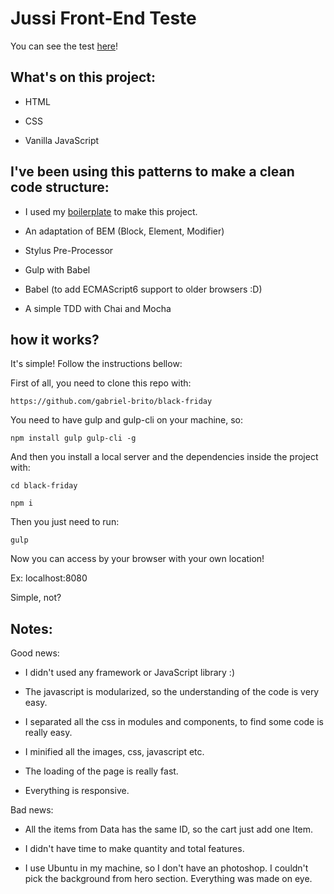 # Jussi Front-End Teste

You can see the test [here](https://github.com/jussilabs/jussi-frontend-test)!

## What's on this project:

* HTML

* CSS

* Vanilla JavaScript


## I've been using this patterns to make a clean code structure:

* I used my [boilerplate](https://github.com/gabriel-brito/bebop-boilerplate) to make this project.

* An adaptation of BEM (Block, Element, Modifier)

* Stylus Pre-Processor 

* Gulp with Babel

* Babel (to add ECMAScript6 support to older browsers :D)

* A simple TDD with Chai and Mocha


## how it works? 

It's simple! Follow the instructions bellow:

First of all, you need to clone this repo with:

```
https://github.com/gabriel-brito/black-friday
``` 
You need to have gulp and gulp-cli on your machine, so:

```
npm install gulp gulp-cli -g

```

And then you install a local server and the dependencies inside the project with:

```
cd black-friday

npm i

```

Then you just need to run:

```
gulp
```

Now you can access by your browser with your own location!

Ex: localhost:8080

Simple, not?

## Notes:

Good news:

* I didn't used any framework or JavaScript library :) 

* The javascript is modularized, so the understanding of the code is very easy.

* I separated all the css in modules and components, to find some code is really easy.

* I minified all the images, css, javascript etc.

* The loading of the page is really fast.

* Everything is responsive.

Bad news:

* All the items from Data has the same ID, so the cart just add one Item.

* I didn't have time to make quantity and total features.

* I use Ubuntu in my machine, so I don't have an photoshop. I couldn't pick the background from hero section. Everything was made on eye.